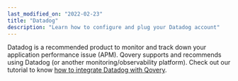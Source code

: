 ```yaml
---
last_modified_on: "2022-02-23"
title: "Datadog"
description: "Learn how to configure and plug your Datadog account"
---
```


Datadog is a recommended product to monitor and track down your application performance issue (APM). Qovery supports and recommends using Datadog (or another monitoring/observability platform).
Check out our tutorial to know [how to integrate Datadog with Qovery][guides.tutorial.kubernetes-observability-and-monitoring-with-datadog].


[guides.tutorial.kubernetes-observability-and-monitoring-with-datadog]: /guides/tutorial/kubernetes-observability-and-monitoring-with-datadog/
